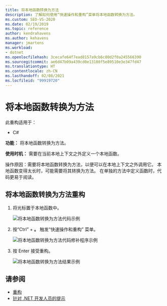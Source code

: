 ```yaml
---
title: 将本地函数转换为方法
description: 了解如何使用“快速操作和重构”菜单将本地函数转换为方法。
ms.custom: SEO-VS-2020
ms.date: 02/19/2019
ms.topic: reference
author: kendrahavens
ms.author: kehavens
manager: jmartens
ms.workload:
- dotnet
ms.openlocfilehash: 3cecafe64f7ead8157a9cb6c80d2f0a245566390
ms.sourcegitcommit: ae6d47b09a439cd0e13180f5e89510e3e347fd47
ms.translationtype: HT
ms.contentlocale: zh-CN
ms.lasthandoff: 02/08/2021
ms.locfileid: "99919720"
---
```

# <a name="convert-a-local-function-to-a-method"></a>将本地函数转换为方法

此重构适用于：

- C#

**功能：** 将本地函数转换为方法。

**使用时机：** 需要在当前本地上下文之外定义一个本地函数。

操作原因：需要将本地函数转换为方法，以便可以在本地上下文之外调用它。 本地函数变得太长时，可能需要将其转换为方法。 在单独的方法中定义函数时，代码更易于阅读。

## <a name="convert-local-function-to-method-refactoring"></a>将本地函数转换为方法重构

1. 将光标置于本地函数中。

    ![将本地函数转换为方法代码示例](media/convert-local-function-to-method.png)

2. 按“Ctrl”  + **。** 触发“快速操作和重构”  菜单。

    ![将本地函数转换为方法代码修补程序示例](media/convert-local-function-to-method-codefix.png)

2. 按 Enter 接受重构。

    ![将本地函数转换为方法结果示例](media/convert-local-function-to-method-result.png)

## <a name="see-also"></a>请参阅

- [重构](../refactoring-in-visual-studio.md)
- [针对 .NET 开发人员的提示](../csharp-developer-productivity.md)
